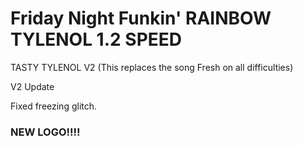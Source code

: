 # Friday Night Funkin' RAINBOW TYLENOL 1.2 SPEED
TASTY TYLENOL V2 (This replaces the song Fresh on all difficulties)

V2 Update

Fixed freezing glitch.

### NEW LOGO!!!!
